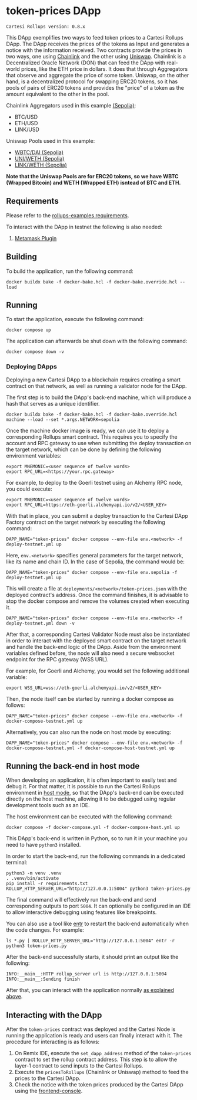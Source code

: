 # token-prices DApp

```
Cartesi Rollups version: 0.8.x
```

This DApp exemplifies two ways to feed token prices to a Cartesi Rollups DApp. The DApp receives the prices of the tokens as Input and generates a notice with the information received. Two contracts provide the prices in two ways, one using [Chainlink](https://docs.chain.link/) and the other using [Uniswap](https://uniswap.org/). Chainlink is a Decentralized Oracle Network (DON) that can feed the DApp with real-world prices, like the ETH price in dollars. It does that through Aggregators that observe and aggregate the price of some token. Uniswap, on the other hand, is a decentralized protocol for swapping ERC20 tokens, so it has pools of pairs of ERC20 tokens and provides the "price" of a token as the amount equivalent to the other in the pool.

Chainlink Aggregators used in this example [(Sepolia)](https://docs.chain.link/data-feeds/price-feeds/addresses?network=ethereum&page=1#Sepolia%20Testnet):
- BTC/USD
- ETH/USD
- LINK/USD

Uniswap Pools used in this example:
- [WBTC/DAI (Sepolia)](https://www.geckoterminal.com/sepolia-testnet/pools/0xd4c8fb61a56e55e898288177272bdb556ab36b2a)
- [UNI/WETH (Sepolia)](https://www.geckoterminal.com/sepolia-testnet/pools/0x287b0e934ed0439e2a7b1d5f0fc25ea2c24b64f7)
- [LINK/WETH (Sepolia)](https://www.geckoterminal.com/sepolia-testnet/pools/0xdd7cc9a0da070fb8b60dc6680b596133fb4a7100)

**Note that the Uniswap Pools are for ERC20 tokens, so we have WBTC (Wrapped Bitcoin) and WETH (Wrapped ETH) isntead of BTC and ETH.**


## Requirements

Please refer to the [rollups-examples requirements](https://github.com/cartesi/rollups-examples/tree/main/README.md#requirements).

To interact with the DApp in testnet the following is also needed:
1. [Metamask Plugin](https://metamask.io/)

## Building

To build the application, run the following command:

```shell
docker buildx bake -f docker-bake.hcl -f docker-bake.override.hcl --load
```

## Running

To start the application, execute the following command:

```shell
docker compose up
```

The application can afterwards be shut down with the following command:

```shell
docker compose down -v
```

### Deploying DApps

Deploying a new Cartesi DApp to a blockchain requires creating a smart contract on that network, as well as running a validator node for the DApp.

The first step is to build the DApp's back-end machine, which will produce a hash that serves as a unique identifier.

```shell
docker buildx bake -f docker-bake.hcl -f docker-bake.override.hcl machine --load --set *.args.NETWORK=sepolia
```

Once the machine docker image is ready, we can use it to deploy a corresponding Rollups smart contract.
This requires you to specify the account and RPC gateway to use when submitting the deploy transaction on the target network, which can be done by defining the following environment variables:

```shell
export MNEMONIC=<user sequence of twelve words>
export RPC_URL=<https://your.rpc.gateway>
```

For example, to deploy to the Goerli testnet using an Alchemy RPC node, you could execute:

```shell
export MNEMONIC=<user sequence of twelve words>
export RPC_URL=https://eth-goerli.alchemyapi.io/v2/<USER_KEY>
```

With that in place, you can submit a deploy transaction to the Cartesi DApp Factory contract on the target network by executing the following command:

```shell
DAPP_NAME="token-prices" docker compose --env-file env.<network> -f deploy-testnet.yml up
```

Here, `env.<network>` specifies general parameters for the target network, like its name and chain ID. In the case of Sepolia, the command would be:

```shell
DAPP_NAME="token-prices" docker compose --env-file env.sepolia -f deploy-testnet.yml up
```

This will create a file at `deployments/<network>/token-prices.json` with the deployed contract's address.
Once the command finishes, it is advisable to stop the docker compose and remove the volumes created when executing it.

```shell
DAPP_NAME="token-prices" docker compose --env-file env.<network> -f deploy-testnet.yml down -v
```

After that, a corresponding Cartesi Validator Node must also be instantiated in order to interact with the deployed smart contract on the target network and handle the back-end logic of the DApp.
Aside from the environment variables defined before, the node will also need a secure websocket endpoint for the RPC gateway (WSS URL).

For example, for Goerli and Alchemy, you would set the following additional variable:

```shell
export WSS_URL=wss://eth-goerli.alchemyapi.io/v2/<USER_KEY>
```

Then, the node itself can be started by running a docker compose as follows:

```shell
DAPP_NAME="token-prices" docker compose --env-file env.<network> -f docker-compose-testnet.yml up
```

Alternatively, you can also run the node on host mode by executing:

```shell
DAPP_NAME="token-prices" docker compose --env-file env.<network> -f docker-compose-testnet.yml -f docker-compose-host-testnet.yml up
```

## Running the back-end in host mode

When developing an application, it is often important to easily test and debug it. For that matter, it is possible to run the Cartesi Rollups environment in [host mode](https://github.com/cartesi/rollups-examples/tree/main/README.md#host-mode), so that the DApp's back-end can be executed directly on the host machine, allowing it to be debugged using regular development tools such as an IDE.

The host environment can be executed with the following command:

```shell
docker compose -f docker-compose.yml -f docker-compose-host.yml up
```

This DApp's back-end is written in Python, so to run it in your machine you need to have `python3` installed.

In order to start the back-end, run the following commands in a dedicated terminal:

```shell
python3 -m venv .venv
. .venv/bin/activate
pip install -r requirements.txt
ROLLUP_HTTP_SERVER_URL="http://127.0.0.1:5004" python3 token-prices.py
```

The final command will effectively run the back-end and send corresponding outputs to port `5004`.
It can optionally be configured in an IDE to allow interactive debugging using features like breakpoints.

You can also use a tool like [entr](https://eradman.com/entrproject/) to restart the back-end automatically when the code changes. For example:

```shell
ls *.py | ROLLUP_HTTP_SERVER_URL="http://127.0.0.1:5004" entr -r python3 token-prices.py
```

After the back-end successfully starts, it should print an output like the following:

```log
INFO:__main__:HTTP rollup_server url is http://127.0.0.1:5004
INFO:__main__:Sending finish
```

After that, you can interact with the application normally [as explained above](#interacting-with-the-application).


## Interacting with the DApp

After the `token-prices` contract was deployed and the Cartesi Node is running the application is ready and users can finally interact with it. The procedure for interacting is as follows:

1. On Remix IDE, execute the `set_dapp_address` method of the `token-prices` contract to set the rollup contract address. This step is to allow the layer-1 contract to send inputs to the Cartesi Rollups.
2. Execute the `pricesToRollups` (Chainlink or Uniswap) method to feed the prices to the Cartesi DApp.
3. Check the notice with the token prices produced by the Cartesi DApp using the [frontend-console](https://github.com/cartesi/rollups-examples/tree/main/frontend-console).